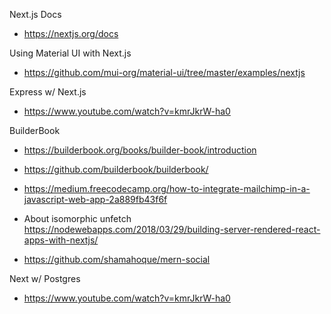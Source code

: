 Next.js Docs

- https://nextjs.org/docs

Using Material UI with Next.js

- https://github.com/mui-org/material-ui/tree/master/examples/nextjs

Express w/ Next.js

- https://www.youtube.com/watch?v=kmrJkrW-ha0

BuilderBook

- https://builderbook.org/books/builder-book/introduction
- https://github.com/builderbook/builderbook/
- https://medium.freecodecamp.org/how-to-integrate-mailchimp-in-a-javascript-web-app-2a889fb43f6f

- About isomorphic unfetch
  https://nodewebapps.com/2018/03/29/building-server-rendered-react-apps-with-nextjs/

- https://github.com/shamahoque/mern-social

Next w/ Postgres

- https://www.youtube.com/watch?v=kmrJkrW-ha0
